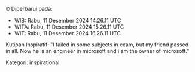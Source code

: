 ⏰ Diperbarui pada:
- WIB: Rabu, 11 Desember 2024 14.26.11 UTC
- WITA: Rabu, 11 Desember 2024 15.26.11 UTC
- WIT: Rabu, 11 Desember 2024 16.26.11 UTC

Kutipan Inspiratif:
"I failed in some subjects in exam, but my friend passed in all. Now he is an engineer in microsoft and i am the owner of microsoft."


Kategori: inspirational


